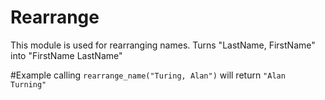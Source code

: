 Rearrange
=========

This module is used for rearranging names.
Turns "LastName, FirstName" into "FirstName LastName"

#Example
calling `rearrange_name("Turing, Alan")` will return `"Alan Turning"`
